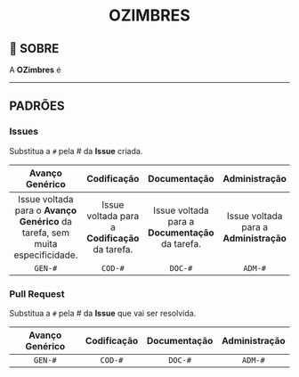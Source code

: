 <div name="readme-top" align=center>
  <h1>OZIMBRES</h1>
</div>

## 📌 SOBRE

A **OZimbres** é

---

## PADRÕES

### Issues

Substitua a `#` pela # da **Issue** criada.

| Avanço Genérico | Codificação | Documentação | Administração |
| :---: | :---: | :---: | :---: |
| Issue voltada para o **Avanço Genérico** da tarefa, sem muita especificidade. | Issue voltada para a **Codificação** da tarefa. | Issue voltada para a **Documentação** da tarefa. | Issue voltada para a **Administração** |
| `GEN-#` | `COD-#` | `DOC-#` | `ADM-#` |

### Pull Request

Substitua a `#` pela # da **Issue** que vai ser resolvida.

| Avanço Genérico | Codificação | Documentação | Administração |
| :---: | :---: | :---: | :---: |
| `GEN-#` | `COD-#` | `DOC-#` | `ADM-#` |
